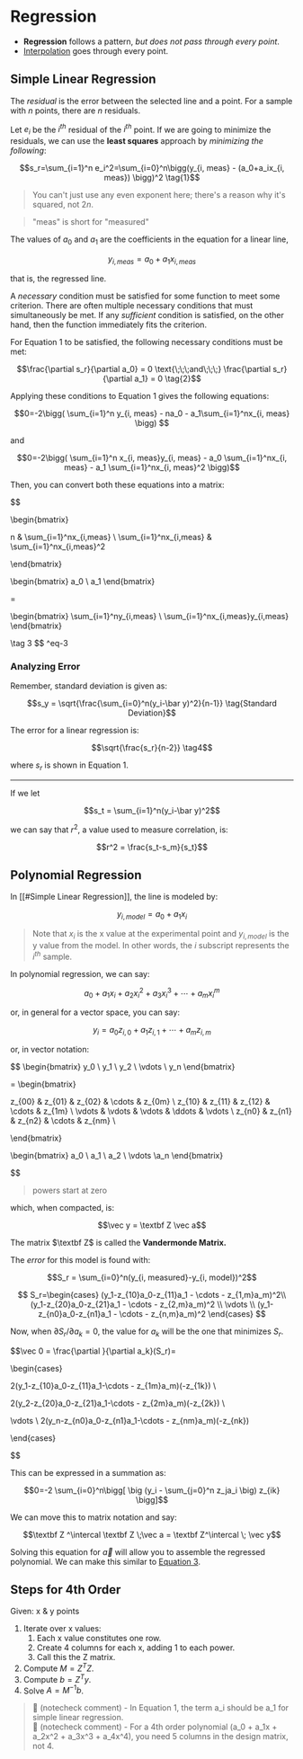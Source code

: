 # Regression

- **Regression** follows a pattern, *but does not pass through every point*.
- [Interpolation](Interpolation.md) goes through every point.

## Simple Linear Regression

The *residual* is the error between the selected line and a point. For a sample with $n$ points, there are $n$ residuals.

Let $e_i$ be the $i^{th}$ residual of the $i^{th}$ point. If we are going to minimize the residuals, we can use the **least squares** approach by *minimizing the following*:

$$s_r=\sum_{i=1}^n e_i^2=\sum_{i=0}^n\bigg(y_{i, meas} - (a_0+a_ix_{i, meas}) \bigg)^2 \tag{1}$$

> You can't just use any even exponent here; there's a reason why it's squared, not $2n$. 

> "meas" is short for "measured"

The values of $a_0$ and $a_1$ are the coefficients in the equation for a linear line,

$$y_{i, meas}=a_0+a_1x_{i, meas}$$

that is, the regressed line.

A *necessary* condition must be satisfied for some function to meet some criterion. There are often multiple necessary conditions that must simultaneously be met. If any *sufficient* condition is satisfied, on the other hand, then the function immediately fits the criterion. 

For Equation 1 to be satisfied, the following necessary conditions must be met:

$$\frac{\partial s_r}{\partial a_0} = 0 \text{\;\;\;and\;\;\;} \frac{\partial s_r}{\partial a_1} = 0 \tag{2}$$

Applying these conditions to Equation 1 gives the following equations:

$$0=-2\bigg(  \sum_{i=1}^n y_{i, meas} - na_0 - a_1\sum_{i=1}^nx_{i, meas}  \bigg) $$

and

$$0=-2\bigg( \sum_{i=1}^n x_{i, meas}y_{i, meas} - a_0 \sum_{i=1}^nx_{i, meas} - a_1 \sum_{i=1}^nx_{i, meas}^2 \bigg)$$

Then, you can convert both these equations into a matrix:

$$

\begin{bmatrix}

n & \sum_{i=1}^nx_{i,meas} \\
\sum_{i=1}^nx_{i,meas} & \sum_{i=1}^nx_{i,meas}^2

\end{bmatrix}

\begin{bmatrix}
a_0 \\
a_1
\end{bmatrix}

=

\begin{bmatrix}
\sum_{i=1}^ny_{i,meas} \\
\sum_{i=1}^nx_{i,meas}y_{i,meas}
\end{bmatrix}

\tag 3
$$
^eq-3

### Analyzing Error

Remember, standard deviation is given as:

$$s_y = \sqrt{\frac{\sum_{i=0}^n(y_i-\bar y)^2}{n-1}} \tag{Standard Deviation}$$

The error for a linear regression is:

$$\sqrt{\frac{s_r}{n-2}} \tag4$$

where $s_r$ is shown in Equation 1.

---

If we let 

$$s_t = \sum_{i=1}^n(y_i-\bar y)^2$$

we can say that $r^2$, a value used to measure correlation, is:

$$r^2 = \frac{s_t-s_m}{s_t}$$

## Polynomial Regression

In [[#Simple Linear Regression]], the line is modeled by:

$$y_{i, model}=a_0+a_1x_i$$

> Note that $x_i$ is the x value at the experimental point and $y_{i, model}$ is the y value from the model. In other words, the $i$ subscript represents the $i^{th}$ sample.

In polynomial regression, we can say:

$$a_0+a_1x_i+a_2x_i^2+a_3x_i^3+\cdots +a_mx_i^m$$

or, in general for a vector space, you can say:

$$y_i=a_0z_{i,0}+a_1 z_{i,1}+\cdots +a_mz_{i,m}$$

or, in vector notation:

$$
\begin{bmatrix}
y_0 \\ y_1 \\ y_2 \\ \vdots \\ y_n
\end{bmatrix}

= 
\begin{bmatrix}

z_{00} & z_{01} & z_{02} & \cdots & z_{0m} \\
z_{10} & z_{11} & z_{12} & \cdots & z_{1m} \\
\vdots & \vdots & \vdots & \ddots & \vdots \\
z_{n0} & z_{n1} & z_{n2} & \cdots & z_{nm} \\

\end{bmatrix}

\begin{bmatrix}
a_0 \\ a_1 \\ a_2 \\ \vdots \\a_n
\end{bmatrix}

$$

> powers start at zero

which, when compacted, is:

$$\vec y = \textbf Z \vec a$$

The matrix $\textbf Z$ is called the **Vandermonde Matrix.**

The *error* for this model is found with:

$$S_r = \sum_{i=0}^n(y_{i, measured}-y_{i, model})^2$$

$$
S_r=\begin{cases}
(y_1-z_{10}a_0-z_{11}a_1 - \cdots - z_{1,m}a_m)^2\\
(y_1-z_{20}a_0-z_{21}a_1 - \cdots - z_{2,m}a_m)^2 \\
\vdots \\
(y_1-z_{n0}a_0-z_{n1}a_1 - \cdots - z_{n,m}a_m)^2
\end{cases}
$$

Now, when $\partial S_r / \partial a_k = 0$, the value for $a_k$ will be the one that minimizes $S_r$.   

$$\vec 0 = \frac{\partial }{\partial a_k}(S_r)= 

\begin{cases}

2(y_1-z_{10}a_0-z_{11}a_1-\cdots - z_{1m}a_m)(-z_{1k}) \\

2(y_2-z_{20}a_0-z_{21}a_1-\cdots - z_{2m}a_m)(-z_{2k}) \\

\vdots \\
2(y_n-z_{n0}a_0-z_{n1}a_1-\cdots - z_{nm}a_m)(-z_{nk})

\end{cases}

$$

This can be expressed in a summation as:

$$0=-2 \sum_{i=0}^n\bigg[ \big (y_i - \sum_{j=0}^n  z_ja_i \big) z_{ik}  \bigg]$$

We can move this to matrix notation and say:

$$\textbf Z ^\intercal \textbf Z \;\vec a = \textbf Z^\intercal \; \vec y$$

Solving this equation for $\vec a$ will allow you to assemble the regressed polynomial. We can make this similar to [Equation 3](#^eq-3).  

## Steps for 4th Order

Given: x & y points

1. Iterate over x values:
	1. Each x value constitutes one row.
	2. Create 4 columns for each x, adding 1 to each power.
	3. Call this the Z matrix.
2. Compute $M = Z^T Z$. 
3. Compute $b = Z^T y$. 
4. Solve $A = M^{-1}b$.

> 🤖 (notecheck comment) - In Equation 1, the term a_i should be a_1 for simple linear regression.  
> 🤖 (notecheck comment) - For a 4th order polynomial (a_0 + a_1x + a_2x^2 + a_3x^3 + a_4x^4), you need 5 columns in the design matrix, not 4.